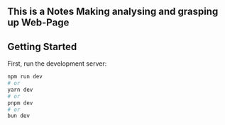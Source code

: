 ## This is a Notes Making analysing and grasping up Web-Page 

## Getting Started

First, run the development server:

```bash
npm run dev
# or
yarn dev
# or
pnpm dev
# or
bun dev
```


